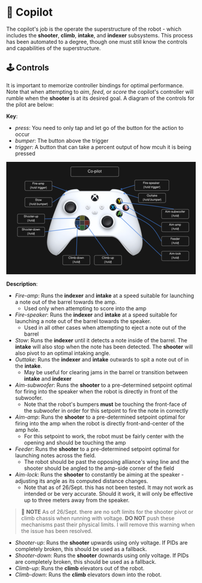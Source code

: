 # 📱 Copilot
The copilot's job is the operate the superstructure of the robot - which includes the **shooter**, **climb**, **intake**, and **indexer** subsystems. This process has been automated to a degree, though one must still know the controls and capabilities of the superstructure.

## 🕹️ Controls
It is important to memorize controller bindings for optimal performance. Note that when attempting to *aim*, *feed*, or *score* the copilot's controller will rumble when the **shooter** is at its desired goal. A diagram of the controls for the pilot are below:

**Key**:
- *press*: You need to only tap and let go of the button for the action to occur
- *bumper*: The button above the trigger
- *trigger*: A button that can take a percent output of how mcuh it is being pressed

![Copilot Controls](/docs/imgs/bindings-copilot.png)

**Description**:
- *Fire-amp*: Runs the **indexer** and **intake** at a speed suitable for launching a note out of the barrel towards the amp.
  - Used only when attempting to score into the amp
- *Fire-speaker*: Runs the **indexer** and **intake** at a speed suitable for launching a note out of the barrel towards the speaker.
  - Used in all other cases when attempting to eject a note out of the barrel
- *Stow*: Runs the **indexer** until it detects a note inside of the barrel. The **intake** will also stop when the note has been detected. The **shooter** will also pivot to an optimal intaking angle.
- *Outtake*: Runs the **indexer** and **intake** outwards to spit a note out of in the **intake**.
  - May be useful for clearing jams in the barrel or transition between **intake** and **indexer**
- *Aim-subwoofer*: Runs the **shooter** to a pre-determined setpoint optimal for firing into the speaker when the robot is directly in front of the subwoofer.
  - Note that the robot's bumpers **must** be touching the front-face of the subwoofer in order for this setpoint to fire the note in correctly
- *Aim-amp*: Runs the **shooter** to a pre-determined setpoint optimal for firing into the amp when the robot is directly front-and-center of the amp hole.
  - For this setpoint to work, the robot must be fairly center with the opening and should be touching the amp
- *Feeder*: Runs the **shooter** to a pre-determined setpoint optimal for launching notes across the field.
  - The robot should be past the opposing alliance's wing line and the shooter should be angled to the amp-side corner of the field
- *Aim-lock*: Runs the **shooter** to constantly be aiming at the speaker - adjusting its angle as its computed distance changes.
  - Note that as of 26/Sept. this has not been tested. It may not work as intended or be very accurate. Should it work, it will only be effective up to three meters away from the speaker.
> 📌 **NOTE** As of 26/Sept. there are no soft limits for the shooter pivot or climb chassis when running with voltage. **DO NOT** push these mechanisms past their physical limits. I will remove this warning when the issue has been resolved.
- *Shooter-up*: Runs the **shooter** upwards using only voltage. If PIDs are completely broken, this should be used as a fallback.
- *Shooter-down*: Runs the **shooter** downards using only voltage. If PIDs are completely broken, this should be used as a fallback.
- *Climb-up*: Runs the **climb** elevators out of the robot.
- *Climb-down*: Runs the **climb** elevators down into the robot.
